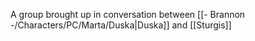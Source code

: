 A group brought up in conversation between [[- Brannon -/Characters/PC/Marta/Duska|Duska]] and [[Sturgis]]